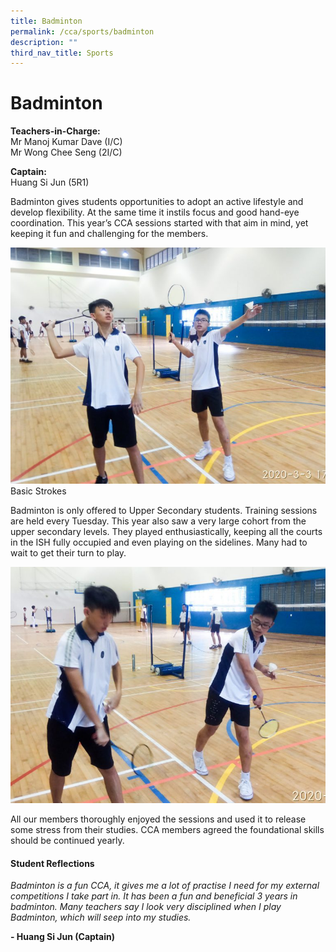 ```yaml
---
title: Badminton
permalink: /cca/sports/badminton
description: ""
third_nav_title: Sports
---
```

# Badminton

**Teachers-in-Charge:** <br>
Mr Manoj Kumar Dave (I/C) <br>
Mr Wong Chee Seng (2I/C)

**Captain:** <br>
Huang Si Jun (5R1)

Badminton gives students opportunities to adopt an active lifestyle and develop flexibility. At the same time it instils focus and good hand-eye coordination. This year’s CCA sessions started with that aim in mind, yet keeping it fun and challenging for the members.

![Basic Strokes](/images/Cca/cca-badmin-i-Basic-stroke-768x576.jpg)
Basic Strokes

Badminton is only offered to Upper Secondary students. Training sessions are held every Tuesday. This year also saw a very large cohort from the upper secondary levels. They played enthusiastically, keeping all the courts in the ISH fully occupied and even playing on the sidelines. Many had to wait to get their turn to play.

![Hand-eye coordination](/images/Cca/cca-badmin-i-Hand-eye-coordination-768x576.jpg)

All our members thoroughly enjoyed the sessions and used it to release some stress from their studies. CCA members agreed the foundational skills should be continued yearly.

#### Student Reflections

*Badminton is a fun CCA, it gives me a lot of practise I need for my external competitions I take part in. It has been a fun and beneficial 3 years in badminton. Many teachers say I look very disciplined when I play Badminton, which will seep into my studies.*

**- Huang Si Jun (Captain)**